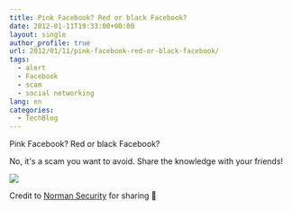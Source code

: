 ```yaml
---
title: Pink Facebook? Red or black Facebook?
date: 2012-01-11T19:33:00+00:00
layout: single
author_profile: true
url: 2012/01/11/pink-facebook-red-or-black-facebook/
tags:
  - alert
  - Facebook
  - scam
  - social networking
lang: en
categories: 
  - TechBlog
---
```

Pink Facebook? Red or black Facebook?

No, it's a scam you want to avoid. Share the knowledge with your friends!

![](http://3.bp.blogspot.com/-RQTNIfTCrgg/Tw3cpYCiNjI/AAAAAAAAEZE/_IrIF3-nhB0/s1600/399634_10150513387932427_193107142426_8698132_173738768_n.jpg)

Credit to [Norman Security](https://www.facebook.com/NormanASA) for sharing 🙂